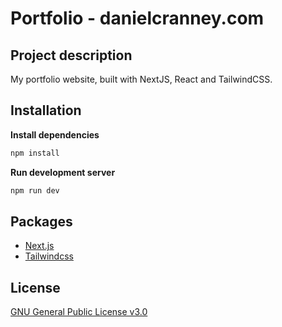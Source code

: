 
# Portfolio - danielcranney.com
## Project description
My portfolio website, built with NextJS, React and TailwindCSS.


## Installation

**Install dependencies**
```bash
npm install
```

**Run development server**
```bash
npm run dev
```

## Packages

- [Next.js](https://nextjs.org/docs)
- [Tailwindcss](https://tailwindcss.com/docs)

## License
[GNU General Public License v3.0](https://choosealicense.com/licenses/gpl-3.0/)
